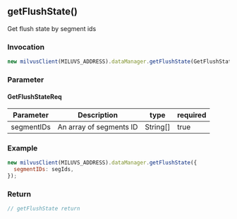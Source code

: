 ## getFlushState()
Get flush state by segment ids

### Invocation 
```javascript
new milvusClient(MILUVS_ADDRESS).dataManager.getFlushState(GetFlushStateReq);
```

### Parameter
#### GetFlushStateReq
| Parameter  | Description             | type     | required |
| ---------- | ----------------------- | -------- | -------- |
| segmentIDs | An array of segments ID | String[] | true     |

### Example
```javascript
new milvusClient(MILUVS_ADDRESS).dataManager.getFlushState({
  segmentIDs: segIds,
});
```
### Return
```javascript
// getFlushState return
```
